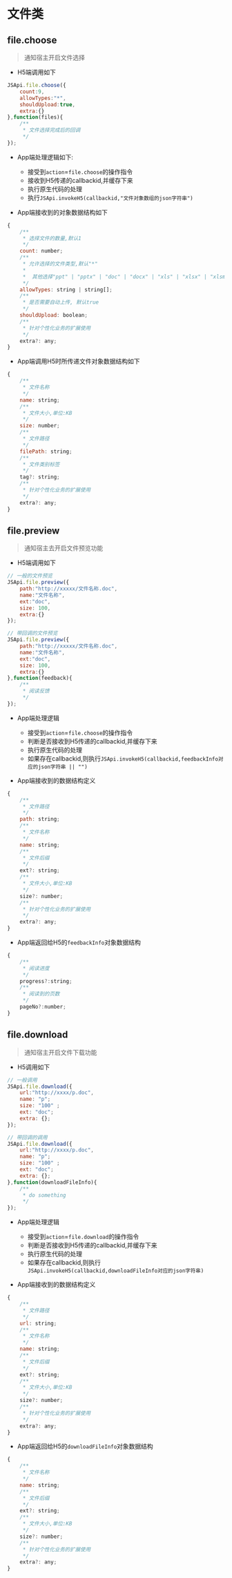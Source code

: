 # 文件类

## file.choose

> 通知宿主开启文件选择

* H5端调用如下

```js
JSApi.file.choose({
	count:9,
	allowTypes:"*",
	shouldUpload:true,
	extra:{}
},function(files){
	/**
	 * 文件选择完成后的回调
	 */
});
```

* App端处理逻辑如下:

	* 接受到`action`=`file.choose`的操作指令
	* 接收到H5传递的callbackid,并缓存下来
	* 执行原生代码的处理
	* 执行`JSApi.invokeH5(callbackid,"文件对象数组的json字符串")`

* App端接收到的对象数据结构如下

```js
{
	/**
	 * 选择文件的数量,默认1
	 */
	count: number;
	/**
	 * 允许选择的文件类型,默认"*"
	 * 
	 *  其他选择"ppt" | "pptx" | "doc" | "docx" | "xls" | "xlsx" | "xlsm" | "txt" | "pdf" | "zip" | "7z" | "rar"
	 */
	allowTypes: string | string[];
	/**
	 * 是否需要自动上传, 默认true
	 */
	shouldUpload: boolean;
	/**
	 * 针对个性化业务的扩展使用
	 */
	extra?: any;
}
```

* App端调用H5时所传递文件对象数据结构如下

```js
{
	/**
	 * 文件名称
	 */
	name: string;
	/**
	 * 文件大小,单位:KB
	 */
	size: number;
	/**
	 * 文件路径
	 */
	filePath: string;
	/**
	 * 文件类别标签
	 */
	tag?: string;
	/**
	 * 针对个性化业务的扩展使用
	 */
	extra?: any;
}
```

## file.preview

> 通知宿主去开启文件预览功能

* H5端调用如下

```js
// 一般的文件预览
JSApi.file.preview({
	path:"http://xxxxx/文件名称.doc",
	name:"文件名称",
	ext:"doc",
	size: 100,
	extra:{}
});

// 带回调的文件预览
JSApi.file.preview({
	path:"http://xxxxx/文件名称.doc",
	name:"文件名称",
	ext:"doc",
	size: 100,
	extra:{}
},function(feedback){
	/**
	 * 阅读反馈
	 */
});
```

* App端处理逻辑

	* 接受到`action`=`file.choose`的操作指令
	* 判断是否接收到H5传递的callbackid,并缓存下来
	* 执行原生代码的处理
	* 如果存在callbackid,则执行`JSApi.invokeH5(callbackid,feedbackInfo对应的json字符串 || "")`

* App端接收到的数据结构定义

```js
{	
	/**
	 * 文件路径
	 */
	path: string;
	/**
	 * 文件名称
	 */
	name: string;
	/**
	 * 文件后缀
	 */
	ext?: string;
	/**
	 * 文件大小,单位:KB
	 */
	size?: number;
	/**
	 * 针对个性化业务的扩展使用
	 */
	extra?: any;
}
```

* App端返回给H5的`feedbackInfo`对象数据结构

```js
{
	/**
	 * 阅读进度
	 */
	progress?:string;
	/**
	 * 阅读到的页数
	 */
	pageNo?:number;
}
```

## file.download

> 通知宿主开启文件下载功能

* H5调用如下

```js
// 一般调用
JSApi.file.download({
	url:"http://xxxx/p.doc",
	name: "p";
	size: "100" ;
	ext: "doc";
	extra: {};
});

// 带回调的调用
JSApi.file.download({
	url:"http://xxxx/p.doc",
	name: "p";
	size: "100" ;
	ext: "doc";
	extra: {};
},function(downloadFileInfo){
	/**
	 * do something 
	 */
});
```

* App端处理逻辑

	* 接受到`action`=`file.download`的操作指令
	* 判断是否接收到H5传递的callbackid,并缓存下来
	* 执行原生代码的处理
	* 如果存在callbackid,则执行`JSApi.invokeH5(callbackid,downloadFileInfo对应的json字符串)`


* App端接收到的数据结构定义

```js
{	
	/**
	 * 文件路径
	 */
	url: string;
	/**
	 * 文件名称
	 */
	name: string;
	/**
	 * 文件后缀
	 */
	ext?: string;
	/**
	 * 文件大小,单位:KB
	 */
	size?: number;
	/**
	 * 针对个性化业务的扩展使用
	 */
	extra?: any;
}
```

* App端返回给H5的`downloadFileInfo`对象数据结构

```js
{
	/**
	 * 文件名称
	 */
	name: string;
	/**
	 * 文件后缀
	 */
	ext?: string;
	/**
	 * 文件大小,单位:KB
	 */
	size?: number;
	/**
	 * 针对个性化业务的扩展使用
	 */
	extra?: any;
}
```